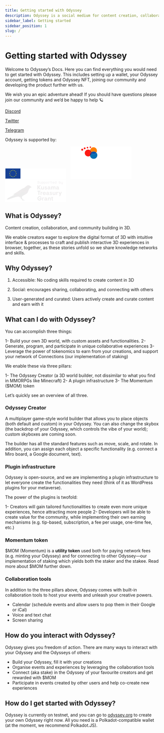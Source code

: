 ```yaml
---
title: Getting started with Odyssey
description: Odyssey is a social medium for content creation, collaboration, and community building in 3D.
sidebar_label: Getting started
sidebar_position: 1
slug: /
---
```

# Getting started with Odyssey

Welcome to Odyssey’s Docs. Here you can find everything you would need to get started with Odyssey. This includes setting up a wallet, your Odyssey account, getting tokens and Odyssey NFT, joining our community and developing the product further with us.

We wish you an epic adventure ahead! If you should have questions please join our community and we’d be happy to help 🪐

[Discord](https://discord.gg/6PH9nSu7UP)

[Twitter](https://twitter.com/odysseycreator)

[Telegram](https://t.me/odysseycreator)

Odyssey is supported by:

![EU ERFD logo](img/EU-ERFD-200.png)&emsp;![SNN logo](img/SNN-200.png)&emsp;![Kusama Treasury logo](img/kusama-treasury-200.png)

## What is Odyssey?

Content creation, collaboration, and community building in 3D.

We enable creators eager to explore the digital format of 3D with intuitive interface & processes to craft and publish interactive 3D experiences in browser, together, as these stories unfold so we share knowledge networks and skills.


## Why Odyssey?

1. Accessible: No coding skills required to create content in 3D
 
2. Social: encourages sharing, collaborating, and 
connecting with others

3. User-generated and curated: Users actively create and curate content and earn with it

## What can I do with Odyssey?

You can accomplish three things:

1- Build your own 3D world, with custom assets and functionalities.
2- Generate, program, and participate in unique collaborative experiences
3- Leverage the power of tokenomics to earn from your creations, and support your network of Connections (our implementation of staking)

We enable these via three pillars:

1- The Odyssey Creator (a 3D world builder, not dissimilar to what you find in MMORPGs like Minecraft)
2- A plugin infrastructure
3- The Momentum ($MOM) token

Let’s quickly see an overview of all three.

### Odyssey Creator

A multiplayer game-style world builder that allows you to place objects (both default and custom) in your Odyssey. You can also change the skybox (the backdrop of your Odyssey, which controls the vibe of your world); custom skyboxes are coming soon.

The builder has all the standard features such as move, scale, and rotate. In addition, you can assign each object a specific functionality (e.g. connect a Miro board, a Google document, text).

### Plugin infrastructure

Odyssey is open-source, and we are implementing a plugin infrastructure to let everyone create the functionalities they need (think of it as WordPress plugins for your metaverse).

The power of the plugins is twofold:

1- Creators will gain tailored functionalities to create even more unique experiences, hence attracting more people
2- Developers will be able to create value for the community, while implementing their own earning mechanisms (e.g. tip-based, subscription, a fee per usage, one-time fee, etc.)

### Momentum token

$MOM (Momentum) is a **utility token** used both for paying network fees (e.g. minting your Odyssey) and for connecting to other Odyssey—our implementation of staking which yields both the staker and the stakee. Read more about $MOM further down.

### Collaboration tools

In addition to the three pillars above, Odyssey comes with built-in collaboration tools to host your events and unleash your creative powers.

- Calendar (schedule events and allow users to pop them in their Google or iCal)
- Voice and text chat
- Screen sharing

## How do you interact with Odyssey?

Odyssey gives you freedom of action. There are many ways to interact with your Odyssey and the Odysseys of others:

- Build your Odyssey, fill it with your creations
- Organise events and experiences by leveraging the collaboration tools
- Connect (aka stake) in the Odyssey of your favourite creators and get rewarded with $MOM
- Participate in events created by other users and help co-create new experiences

## How do I get started with Odyssey?

Odyssey is currently on testnet, and you can go to [odyssey.org](https://odyssey.org) to create your own Odyssey right now. All you need is a Polkadot-compatible wallet (at the moment, we recommend Polkadot.JS).